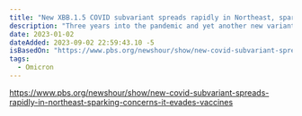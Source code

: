 ```yaml
---
title: "New XBB.1.5 COVID subvariant spreads rapidly in Northeast, sparking concerns it evades vaccines"
description: "Three years into the pandemic and yet another new variant of the coronavirus has emerged. The omicron subvariant known as XBB.1.5 now accounts for more than 40% of new COVID infections in the U.S. and around 75% of cases in the Northeast. Dr. Jay Varma of the Cornell Center for Pandemic Prevention and Response joined William Brangham to discuss the concerns."
date: 2023-01-02
dateAdded: 2023-09-02 22:59:43.10 -5
isBasedOn: "https://www.pbs.org/newshour/show/new-covid-subvariant-spreads-rapidly-in-northeast-sparking-concerns-it-evades-vaccines"
tags:
  - Omicron
---
```


https://www.pbs.org/newshour/show/new-covid-subvariant-spreads-rapidly-in-northeast-sparking-concerns-it-evades-vaccines
